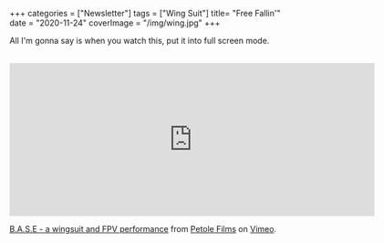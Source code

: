 +++
categories = ["Newsletter"]
tags = ["Wing Suit"]
title= "Free Fallin'"
date = "2020-11-24"
coverImage = "/img/wing.jpg"
+++

All I'm gonna say is when you watch this, put it into full screen mode.

<!--more-->

<br>

<iframe src="https://player.vimeo.com/video/481128714" width="640" height="268" frameborder="0" allow="autoplay; fullscreen" allowfullscreen></iframe>
<p><a href="https://vimeo.com/481128714">B.A.S.E - a wingsuit and FPV performance</a> from <a href="https://vimeo.com/petolefilms">Petole Films</a> on <a href="https://vimeo.com">Vimeo</a>.</p>
